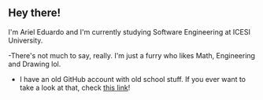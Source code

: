 ## Hey there!

I'm Ariel Eduardo and I'm currently studying Software Engineering at ICESI University.

-There's not much to say, really. I'm just a furry who likes Math, Engineering and Drawing lol.

- I have an old GitHub account with old school stuff. If you ever want to take a look at that, check [this link](https://github.com/lyca22)!
